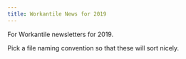 ```yaml
---
title: Workantile News for 2019
---
```

For Workantile newsletters for 2019. 

Pick a file naming convention so that these will sort nicely.
